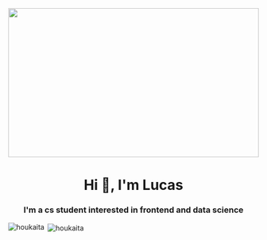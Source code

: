 <img src='https://www.datocms-assets.com/48251/1621247925-289-2899128undertale-home.gif' height=300 width=100%>
<h1 align="center">Hi 👋, I'm Lucas</h1>
<h3 align="center">I'm a cs student interested in frontend and data science</h3>

<p><img align="left" src="https://github-readme-stats.vercel.app/api/top-langs?username=houkaita&show_icons=true&l&ocale=en&layout=compact&theme=tokyonight" alt="houkaita" /></p>

<p>&nbsp;<img align="center" src="https://github-readme-stats.vercel.app/api?username=houkaita&show_icons=true&locale=en&theme=tokyonight&layout-compact" alt="houkaita" /></p>
